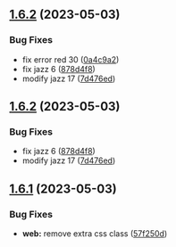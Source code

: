 ## [1.6.2](https://github.com/mattclough1/tokens-studio-test/compare/web-1.6.1...web-1.6.2) (2023-05-03)


### Bug Fixes

* fix error red 30 ([0a4c9a2](https://github.com/mattclough1/tokens-studio-test/commit/0a4c9a2a4792a54e4fb55d886ca60f1fa39d37ef))
* fix jazz 6 ([878d4f8](https://github.com/mattclough1/tokens-studio-test/commit/878d4f814c1c126759c8e84477c419afdf293963))
* modify jazz 17 ([7d476ed](https://github.com/mattclough1/tokens-studio-test/commit/7d476eddea505e5492bb5548a90162ae24532c21))

## [1.6.2](https://github.com/mattclough1/tokens-studio-test/compare/web-1.6.1...web-1.6.2) (2023-05-03)


### Bug Fixes

* fix jazz 6 ([878d4f8](https://github.com/mattclough1/tokens-studio-test/commit/878d4f814c1c126759c8e84477c419afdf293963))
* modify jazz 17 ([7d476ed](https://github.com/mattclough1/tokens-studio-test/commit/7d476eddea505e5492bb5548a90162ae24532c21))

## [1.6.1](https://github.com/mattclough1/tokens-studio-test/compare/web-1.6.0...web-1.6.1) (2023-05-03)


### Bug Fixes

* **web:** remove extra css class ([57f250d](https://github.com/mattclough1/tokens-studio-test/commit/57f250dbfea09c945eaa6576e58938a2c5bc079d))
